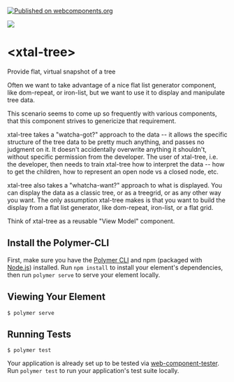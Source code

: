 [![Published on webcomponents.org](https://img.shields.io/badge/webcomponents.org-published-blue.svg)](https://www.webcomponents.org/element/bahrus/xtal-tree)

<a href="https://nodei.co/npm/xtal-tree/"><img src="https://nodei.co/npm/xtal-tree.png"></a>

# \<xtal-tree\>

Provide flat, virtual snapshot of a tree

<!--
```
<custom-element-demo>
  <template>
  <script src="https://unpkg.com/@webcomponents/webcomponentsjs/webcomponents-loader.js"></script>
  <script type="module">
    import "https://unpkg.com/@polymer/polymer@3.0.2/lib/elements/dom-if.js?module";
  </script>
  <script type="module" src="https://unpkg.com/@polymer/iron-list@3.0.0-pre.21/iron-list.js?module"></script>
  <script src="https://unpkg.com/xtal-splitting@0.0.1/xtal-splitting.js"></script>
  <script src="https://unpkg.com/p-d.p-u@0.0.27/p-d.p-d-x.p-u.js"></script>
  <script src="https://unpkg.com/xtal-fetch@0.0.34/xtal-fetch.js"></script>

  <script type="module" src="https://unpkg.com/xtal-tree@0.0.25/xtal-tree.js?module"></script>

      <script>
      var fvi = -1; //first viewable index
      //Used to indent nodes of the tree
      function levelSetter(nodes, level) {
        nodes.forEach(node => {
          node.style = 'margin-left:' + (level * 12) + 'px';
          if (node.children) levelSetter(node.children, level + 1)
        })
      }
      function expandAll(e){
        myTree.allExpandedNodes = myTree.viewableNodes;
      }
      function collapseAll(e){
        myTree.allCollapsedNodes = myTree.viewableNodes;
      }
    </script>
    <style>
      div.node {
        cursor: pointer;
      }

      span.match {
        font-weight: bold;
        background-color: yellowgreen;
      }
    </style>
    <button onclick="expandAll()">Expand All</button>
    <button onclick="collapseAll()">Collapse All</button>
    <button data-dir="asc">Sort Asc</button>
    <p-d on="click" if="button" to="#myTree{sorted:target.dataset.dir}"></p-d>
    <button data-dir="desc">Sort Desc</button>
    <p-d on="click" if="button" to="#myTree{sorted:target.dataset.dir}"></p-d>
    <input type="text" placeholder="Search"/>
    <p-d id="searchProp" on="input" to="#myTree{searchString};xtal-split{search}"></p-d>
    <xtal-fetch fetch href="https://unpkg.com/xtal-tree@0.0.22/directory.json" as="json"></xtal-fetch>
    <p-d on="result-changed" to="#myTree{nodes}"></p-d>
    <script type="module ish">
      ({
        childrenFn: node => node.children,
        isOpenFn: node => node.expanded,
        levelSetterFn: levelSetter,
        toggleNodeFn: node => {
          node.expanded = !node.expanded;
        },
        testNodeFn: (node, search) =>{
          if(!search) return true;
          if(!node.nameLC) node.nameLC = node.name.toLowerCase();
          return node.nameLC.indexOf(search.toLowerCase()) > -1;
        },
        compareFn: (lhs, rhs) =>{
          if(lhs.name < rhs.name) return -1 ;
          if(lhs.name > rhs.name) return 1;
          return 0;
        }
      })
    </script>
    <p-d-x on="eval" to="{childrenFn:childrenFn;isOpenFn:isOpenFn;levelSetterFn:levelSetterFn;toggleNodeFn:toggleNodeFn;testNodeFn:testNodeFn;compareFn:compareFn}"></p-d-x>
    <xtal-tree id="myTree"></xtal-tree>
    <p-d on="viewable-nodes-changed" to="iron-list{items};#viewNodesChangeHandler{input}"></p-d>
    <p-d on="toggled-node-changed" to="#toggledNodeChangeHandler{input}"></p-d>
    <iron-list mutable-data p-d-if="#searchProp" style="height:400px"  id="nodeList" mutable-data>
        <template>
          <div mutable-data p-d-if="#searchProp" class="node"  style$="[[item.style]]">
            <span  node="[[item]]">
                <template is="dom-if" if="[[item.children]]">
                    <template is="dom-if" if="[[item.expanded]]">📖</template>
                    <template is="dom-if" if="[[!item.expanded]]">📕</template>
                  </template>
                  <template is="dom-if" if="[[!item.children]]">📝</template>
            </span>
            <p-u on="click" if="span" to="/myTree{toggledNode:target.node}"></p-u>
            <xtal-split node="[[item]]"  search="[[search]]" text-content="[[item.name]]"></xtal-split>
            <p-u on="click" if="xtal-split" to="/myTree{toggledNode:target.node}"></p-u>
          </div>
        </template>
      </iron-list>
      <script type="module ish">
        inp => {
          if(typeof(fvi) !== 'undefined' && fvi > -1){
            nodeList.scrollToIndex(fvi);
          }
        }
      </script>
      <p-d id="viewNodesChangeHandler" on="eval" to="{whoknows}"></p-d>
      <script type="module ish">
        inp =>{
          fvi = nodeList.firstVisibleIndex;
        }
      </script>
      <p-d id="toggledNodeChangeHandler" on="eval" to="{whoknows}"></p-d>
  </template>
</custom-element-demo>
```
-->

Often we want to take advantage of a nice flat list generator component, like dom-repeat, or iron-list, but we want to use it to display and manipulate tree data.

This scenario seems to come up so frequently with various components, that this component strives to genericize that requirement.

xtal-tree takes a "watcha-got?" approach to the data -- it allows the specific structure of the tree data to be pretty much anything, and passes no judgment on it.   It doesn't accidentally overwrite anything it shouldn't, without specific permission from the developer. The user of xtal-tree, i.e. the developer, then needs to train xtal-tree how to interpret the data -- how to get the children, how to represent an open node vs a closed node, etc.

xtal-tree also takes a "whatcha-want?" approach to what is displayed.  You can display the data as a classic tree, or as a treegrid, or as any other way you want.  The only assumption xtal-tree makes is that you want to build the display from a flat list generator, like dom-repeat, iron-list, or a flat grid.  

Think of xtal-tree as a reusable "View Model" component.


## Install the Polymer-CLI

First, make sure you have the [Polymer CLI](https://www.npmjs.com/package/polymer-cli) and npm (packaged with [Node.js](https://nodejs.org)) installed. Run `npm install` to install your element's dependencies, then run `polymer serve` to serve your element locally.

## Viewing Your Element

```
$ polymer serve
```

## Running Tests

```
$ polymer test
```

Your application is already set up to be tested via [web-component-tester](https://github.com/Polymer/web-component-tester). Run `polymer test` to run your application's test suite locally.
